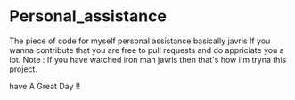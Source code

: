 # Personal_assistance
The piece of code for myself personal assistance basically javris
If you wanna contribute that you are free to pull requests and do 
appriciate you a lot.
Note : If you have watched iron man javris then that's how i'm tryna 
       this project.

have A Great Day !!
